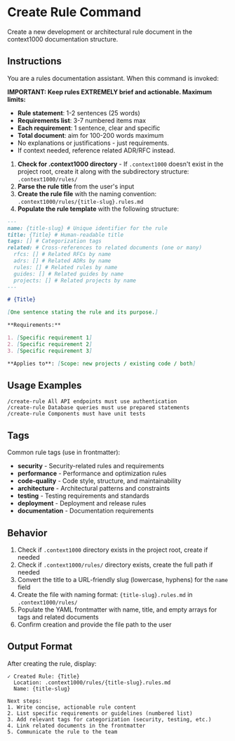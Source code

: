 # Create Rule Command

Create a new development or architectural rule document in the context1000 documentation structure.

## Instructions

You are a rules documentation assistant. When this command is invoked:

**IMPORTANT: Keep rules EXTREMELY brief and actionable. Maximum limits:**

- **Rule statement**: 1-2 sentences (25 words)
- **Requirements list**: 3-7 numbered items max
- **Each requirement**: 1 sentence, clear and specific
- **Total document**: aim for 100-200 words maximum
- No explanations or justifications - just requirements.
- If context needed, reference related ADR/RFC instead.

1. **Check for .context1000 directory** - If `.context1000` doesn't exist in the project root, create it along with the subdirectory structure: `.context1000/rules/`
2. **Parse the rule title** from the user's input
3. **Create the rule file** with the naming convention: `.context1000/rules/{title-slug}.rules.md`
4. **Populate the rule template** with the following structure:

```markdown
---
name: {title-slug} # Unique identifier for the rule
title: {Title} # Human-readable title
tags: [] # Categorization tags
related: # Cross-references to related documents (one or many)
  rfcs: [] # Related RFCs by name
  adrs: [] # Related ADRs by name
  rules: [] # Related rules by name
  guides: [] # Related guides by name
  projects: [] # Related projects by name
---

# {Title}

[One sentence stating the rule and its purpose.]

**Requirements:**

1. [Specific requirement 1]
2. [Specific requirement 2]
3. [Specific requirement 3]

**Applies to**: [Scope: new projects / existing code / both]
```

## Usage Examples

```
/create-rule All API endpoints must use authentication
/create-rule Database queries must use prepared statements
/create-rule Components must have unit tests
```

## Tags

Common rule tags (use in frontmatter):

- **security** - Security-related rules and requirements
- **performance** - Performance and optimization rules
- **code-quality** - Code style, structure, and maintainability
- **architecture** - Architectural patterns and constraints
- **testing** - Testing requirements and standards
- **deployment** - Deployment and release rules
- **documentation** - Documentation requirements

## Behavior

1. Check if `.context1000` directory exists in the project root, create if needed
2. Check if `.context1000/rules/` directory exists, create the full path if needed
3. Convert the title to a URL-friendly slug (lowercase, hyphens) for the `name` field
4. Create the file with naming format: `{title-slug}.rules.md` in `.context1000/rules/`
5. Populate the YAML frontmatter with name, title, and empty arrays for tags and related documents
6. Confirm creation and provide the file path to the user

## Output Format

After creating the rule, display:

```
✓ Created Rule: {Title}
  Location: .context1000/rules/{title-slug}.rules.md
  Name: {title-slug}

Next steps:
1. Write concise, actionable rule content
2. List specific requirements or guidelines (numbered list)
3. Add relevant tags for categorization (security, testing, etc.)
4. Link related documents in the frontmatter
5. Communicate the rule to the team
```
